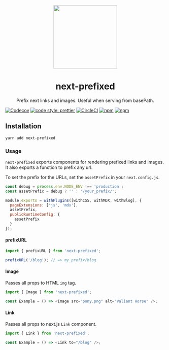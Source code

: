 <div align="center">
  <img height="200"
    src="https://seeklogo.com/images/N/next-js-logo-7929BCD36F-seeklogo.com.png">
  <h1>next-prefixed</h1>
  <p>Prefix next links and images. Useful when serving from basePath.</p>
</div>

[![Codecov](https://img.shields.io/codecov/c/github/hipstersmoothie/next-prefixed.svg?style=for-the-badge)](https://codecov.io/gh/hipstersmoothie/next-prefixed) [![code style: prettier](https://img.shields.io/badge/code_style-prettier-ff69b4.svg?style=for-the-badge)](https://github.com/prettier/prettier) [![CircleCI](https://img.shields.io/circleci/project/github/hipstersmoothie/next-prefixed/master.svg?style=for-the-badge)](https://circleci.com/gh/hipstersmoothie/next-prefixed) [![npm](https://img.shields.io/npm/v/next-prefixed.svg?style=for-the-badge)](https://www.npmjs.com/package/next-prefixed) [![npm](https://img.shields.io/npm/dt/next-prefixed.svg?style=for-the-badge)](https://www.npmjs.com/package/next-prefixed)

## Installation

```sh
yarn add next-prefixed
```

### Usage

`next-prefixed` exports components for rendering prefixed links and images. It also exports a function to prefix any url.

To set the prefix for the URLs, set the `assetPrefix` in your `next.config.js`.

```js
const debug = process.env.NODE_ENV !== 'production';
const assetPrefix = debug ? '' : '/your_prefix/';

module.exports = withPlugins([withCSS, withMDX, withBlog], {
  pageExtensions: ['js', 'mdx'],
  assetPrefix,
  publicRuntimeConfig: {
    assetPrefix
  }
});
```

#### prefixURL

```js
import { prefixURL } from 'next-prefixed';

prefixURL('/blog'); // => my_prefix/blog
```

#### Image

Passes all props to HTML `img` tag.

```js
import { Image } from 'next-prefixed';

const Example = () => <Image src="pony.png" alt="Valiant Horse" />;
```

#### Link

Passes all props to next.js `Link` component.

```js
import { Link } from 'next-prefixed';

const Example = () => <Link to="/blog" />;
```
